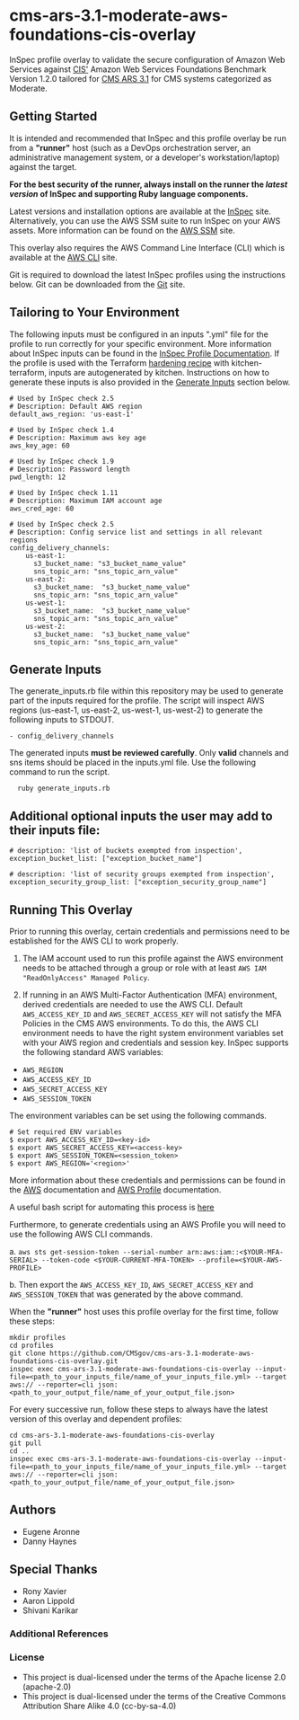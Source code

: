 # cms-ars-3.1-moderate-aws-foundations-cis-overlay
InSpec profile overlay to validate the secure configuration of Amazon Web Services against [CIS'](https://www.cisecurity.org/cis-benchmarks/) Amazon Web Services Foundations Benchmark Version 1.2.0 tailored for [CMS ARS 3.1](https://www.cms.gov/Research-Statistics-Data-and-Systems/CMS-Information-Technology/InformationSecurity/Info-Security-Library-Items/ARS-31-Publication.html) for CMS systems categorized as Moderate.

## Getting Started  
It is intended and recommended that InSpec and this profile overlay be run from a __"runner"__ host (such as a DevOps orchestration server, an administrative management system, or a developer's workstation/laptop) against the target.

__For the best security of the runner, always install on the runner the _latest version_ of InSpec and supporting Ruby language components.__ 

Latest versions and installation options are available at the [InSpec](http://inspec.io/) site. Alternatively, you can use the AWS SSM suite to run InSpec on your AWS assets. More information can be found on the [AWS SSM](https://aws.amazon.com/blogs/mt/using-aws-systems-manager-to-run-compliance-scans-using-inspec-by-chef/) site.

This overlay also requires the AWS Command Line Interface (CLI) which is available at the [AWS CLI](https://aws.amazon.com/cli/) site.

Git is required to download the latest InSpec profiles using the instructions below. Git can be downloaded from the [Git](https://git-scm.com/book/en/v2/Getting-Started-Installing-Git) site. 

## Tailoring to Your Environment
The following inputs must be configured in an inputs ".yml" file for the profile to run correctly for your specific environment. More information about InSpec inputs can be found in the [InSpec Profile Documentation](https://www.inspec.io/docs/reference/profiles/). If the profile is used with the Terraform [hardening recipe](https://github.com/mitre/cis-aws-foundations-hardening) with kitchen-terraform, inputs are autogenerated by kitchen. Instructions on how to generate these inputs is also provided in the [Generate Inputs](#Generate-Inputs) section below.

```
# Used by InSpec check 2.5
# Description: Default AWS region
default_aws_region: 'us-east-1'

# Used by InSpec check 1.4
# Description: Maximum aws key age
aws_key_age: 60

# Used by InSpec check 1.9
# Description: Password length
pwd_length: 12

# Used by InSpec check 1.11
# Description: Maximum IAM account age
aws_cred_age: 60

# Used by InSpec check 2.5
# Description: Config service list and settings in all relevant regions
config_delivery_channels:
    us-east-1:
      s3_bucket_name: "s3_bucket_name_value"
      sns_topic_arn: "sns_topic_arn_value"
    us-east-2:
      s3_bucket_name:  "s3_bucket_name_value"
      sns_topic_arn: "sns_topic_arn_value"
    us-west-1:
      s3_bucket_name:  "s3_bucket_name_value"
      sns_topic_arn: "sns_topic_arn_value"
    us-west-2:
      s3_bucket_name:  "s3_bucket_name_value"
      sns_topic_arn: "sns_topic_arn_value"

```

## Generate Inputs

The generate_inputs.rb file within this repository may be used to generate part of the inputs required for the profile.
The script will inspect AWS regions (us-east-1, us-east-2, us-west-1, us-west-2) to generate the following inputs to STDOUT.

```
- config_delivery_channels
```
The generated inputs __must be reviewed carefully__. Only __valid__ channels and sns items should be placed in the inputs.yml file. Use the following command to run the script.

```
  ruby generate_inputs.rb
```

## Additional optional inputs the user may add to their inputs file:

```
# description: 'list of buckets exempted from inspection',
exception_bucket_list: ["exception_bucket_name"]

# description: 'list of security groups exempted from inspection',
exception_security_group_list: ["exception_security_group_name"]
```

## Running This Overlay
Prior to running this overlay, certain credentials and permissions need to be established for the AWS CLI to work properly. 

1. The IAM account used to run this profile against the AWS environment needs to be attached through a group or role with at least `AWS IAM "ReadOnlyAccess" Managed Policy`. 

2. If running in an AWS Multi-Factor Authentication (MFA) environment, derived credentials are needed to use the AWS CLI. Default `AWS_ACCESS_KEY_ID` and `AWS_SECRET_ACCESS_KEY` will not satisfy the MFA Policies in the CMS AWS environments. To do this, the AWS CLI environment needs to have the right system environment variables set with your AWS region and credentials and session key. InSpec supports the following standard AWS variables:

- `AWS_REGION`
- `AWS_ACCESS_KEY_ID`
- `AWS_SECRET_ACCESS_KEY`
- `AWS_SESSION_TOKEN`

The environment variables can be set using the following commands.

````
# Set required ENV variables
$ export AWS_ACCESS_KEY_ID=<key-id>
$ export AWS_SECRET_ACCESS_KEY=<access-key>
$ export AWS_SESSION_TOKEN=<session_token>
$ export AWS_REGION='<region>'
````

More information about these credentials and permissions can be found in the [AWS](https://docs.aws.amazon.com/cli/latest/reference/sts/get-session-token.html) documentation and [AWS Profile](https://docs.aws.amazon.com/cli/latest/userguide/cli-multiple-profiles.html) documentation.

A useful bash script for automating this process is [here](https://gist.github.com/dinvlad/d1bc0a45419abc277eb86f2d1ce70625)

Furthermore, to generate credentials using an AWS Profile you will need to use the following AWS CLI commands.

  a. `aws sts get-session-token --serial-number arn:aws:iam::<$YOUR-MFA-SERIAL> --token-code <$YOUR-CURRENT-MFA-TOKEN> --profile=<$YOUR-AWS-PROFILE>` 

  b. Then export the `AWS_ACCESS_KEY_ID`, `AWS_SECRET_ACCESS_KEY` and `AWS_SESSION_TOKEN` that was generated by the above command.

When the __"runner"__ host uses this profile overlay for the first time, follow these steps: 

```
mkdir profiles
cd profiles
git clone https://github.com/CMSgov/cms-ars-3.1-moderate-aws-foundations-cis-overlay.git
inspec exec cms-ars-3.1-moderate-aws-foundations-cis-overlay --input-file=<path_to_your_inputs_file/name_of_your_inputs_file.yml> --target aws:// --reporter=cli json:<path_to_your_output_file/name_of_your_output_file.json>
```
For every successive run, follow these steps to always have the latest version of this overlay and dependent profiles:

```
cd cms-ars-3.1-moderate-aws-foundations-cis-overlay
git pull
cd ..
inspec exec cms-ars-3.1-moderate-aws-foundations-cis-overlay --input-file=<path_to_your_inputs_file/name_of_your_inputs_file.yml> --target aws:// --reporter=cli json:<path_to_your_output_file/name_of_your_output_file.json>
```

## Authors
* Eugene Aronne
* Danny Haynes

## Special Thanks
* Rony Xavier
* Aaron Lippold
* Shivani Karikar

### Additional References

### License 

* This project is dual-licensed under the terms of the Apache license 2.0 (apache-2.0)
* This project is dual-licensed under the terms of the Creative Commons Attribution Share Alike 4.0 (cc-by-sa-4.0)